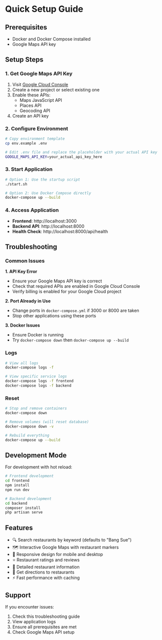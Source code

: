 # Quick Setup Guide

## Prerequisites
- Docker and Docker Compose installed
- Google Maps API key

## Setup Steps

### 1. Get Google Maps API Key
1. Visit [Google Cloud Console](https://console.cloud.google.com/)
2. Create a new project or select existing one
3. Enable these APIs:
   - Maps JavaScript API
   - Places API
   - Geocoding API
4. Create an API key

### 2. Configure Environment
```bash
# Copy environment template
cp env.example .env

# Edit .env file and replace the placeholder with your actual API key
GOOGLE_MAPS_API_KEY=your_actual_api_key_here
```

### 3. Start Application
```bash
# Option 1: Use the startup script
./start.sh

# Option 2: Use Docker Compose directly
docker-compose up --build
```

### 4. Access Application
- **Frontend**: http://localhost:3000
- **Backend API**: http://localhost:8000
- **Health Check**: http://localhost:8000/api/health

## Troubleshooting

### Common Issues

**1. API Key Error**
- Ensure your Google Maps API key is correct
- Check that required APIs are enabled in Google Cloud Console
- Verify billing is enabled for your Google Cloud project

**2. Port Already in Use**
- Change ports in `docker-compose.yml` if 3000 or 8000 are taken
- Stop other applications using these ports

**3. Docker Issues**
- Ensure Docker is running
- Try `docker-compose down` then `docker-compose up --build`

### Logs
```bash
# View all logs
docker-compose logs -f

# View specific service logs
docker-compose logs -f frontend
docker-compose logs -f backend
```

### Reset
```bash
# Stop and remove containers
docker-compose down

# Remove volumes (will reset database)
docker-compose down -v

# Rebuild everything
docker-compose up --build
```

## Development Mode

For development with hot reload:

```bash
# Frontend development
cd frontend
npm install
npm run dev

# Backend development  
cd backend
composer install
php artisan serve
```

## Features

- 🔍 Search restaurants by keyword (defaults to "Bang Sue")
- 🗺️ Interactive Google Maps with restaurant markers
- 📱 Responsive design for mobile and desktop
- ⭐ Restaurant ratings and reviews
- 📍 Detailed restaurant information
- 🧭 Get directions to restaurants
- ⚡ Fast performance with caching

## Support

If you encounter issues:
1. Check this troubleshooting guide
2. View application logs
3. Ensure all prerequisites are met
4. Check Google Maps API setup 